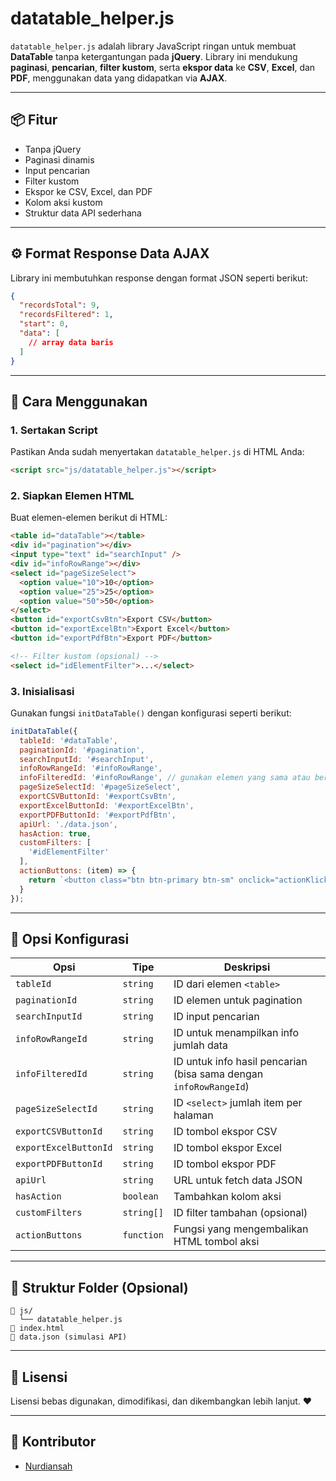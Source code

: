 
# datatable_helper.js

`datatable_helper.js` adalah library JavaScript ringan untuk membuat **DataTable** tanpa ketergantungan pada **jQuery**. Library ini mendukung **paginasi**, **pencarian**, **filter kustom**, serta **ekspor data** ke **CSV**, **Excel**, dan **PDF**, menggunakan data yang didapatkan via **AJAX**.

---

## 📦 Fitur

- Tanpa jQuery
- Paginasi dinamis
- Input pencarian
- Filter kustom
- Ekspor ke CSV, Excel, dan PDF
- Kolom aksi kustom
- Struktur data API sederhana

---

## ⚙️ Format Response Data AJAX

Library ini membutuhkan response dengan format JSON seperti berikut:

```json
{
  "recordsTotal": 9,
  "recordsFiltered": 1,
  "start": 0,
  "data": [
    // array data baris
  ]
}
```

---

## 🚀 Cara Menggunakan

### 1. Sertakan Script
Pastikan Anda sudah menyertakan `datatable_helper.js` di HTML Anda:

```html
<script src="js/datatable_helper.js"></script>
```

### 2. Siapkan Elemen HTML

Buat elemen-elemen berikut di HTML:

```html
<table id="dataTable"></table>
<div id="pagination"></div>
<input type="text" id="searchInput" />
<div id="infoRowRange"></div>
<select id="pageSizeSelect">
  <option value="10">10</option>
  <option value="25">25</option>
  <option value="50">50</option>
</select>
<button id="exportCsvBtn">Export CSV</button>
<button id="exportExcelBtn">Export Excel</button>
<button id="exportPdfBtn">Export PDF</button>

<!-- Filter kustom (opsional) -->
<select id="idElementFilter">...</select>
```

### 3. Inisialisasi

Gunakan fungsi `initDataTable()` dengan konfigurasi seperti berikut:

```javascript
initDataTable({ 
  tableId: '#dataTable',
  paginationId: '#pagination',
  searchInputId: '#searchInput',
  infoRowRangeId: '#infoRowRange',
  infoFilteredId: '#infoRowRange', // gunakan elemen yang sama atau berbeda
  pageSizeSelectId: '#pageSizeSelect',
  exportCSVButtonId: '#exportCsvBtn',
  exportExcelButtonId: '#exportExcelBtn',
  exportPDFButtonId: '#exportPdfBtn',
  apiUrl: './data.json',
  hasAction: true,
  customFilters: [
    '#idElementFilter'
  ],
  actionButtons: (item) => {
    return `<button class="btn btn-primary btn-sm" onclick="actionKlick()">Edit</button>`;
  }
});
```

---

## 🧩 Opsi Konfigurasi

| Opsi                 | Tipe       | Deskripsi |
|----------------------|------------|-----------|
| `tableId`            | `string`   | ID dari elemen `<table>` |
| `paginationId`       | `string`   | ID elemen untuk pagination |
| `searchInputId`      | `string`   | ID input pencarian |
| `infoRowRangeId`     | `string`   | ID untuk menampilkan info jumlah data |
| `infoFilteredId`     | `string`   | ID untuk info hasil pencarian (bisa sama dengan `infoRowRangeId`) |
| `pageSizeSelectId`   | `string`   | ID `<select>` jumlah item per halaman |
| `exportCSVButtonId`  | `string`   | ID tombol ekspor CSV |
| `exportExcelButtonId`| `string`   | ID tombol ekspor Excel |
| `exportPDFButtonId`  | `string`   | ID tombol ekspor PDF |
| `apiUrl`             | `string`   | URL untuk fetch data JSON |
| `hasAction`          | `boolean`  | Tambahkan kolom aksi |
| `customFilters`      | `string[]` | ID filter tambahan (opsional) |
| `actionButtons`      | `function` | Fungsi yang mengembalikan HTML tombol aksi |

---

## 📁 Struktur Folder (Opsional)

```text
📁 js/
  └── datatable_helper.js
📄 index.html
📄 data.json (simulasi API)
```

---

## 📄 Lisensi

Lisensi bebas digunakan, dimodifikasi, dan dikembangkan lebih lanjut. ❤️

---

## 🙌 Kontributor

- [Nurdiansah](https://github.com/Nur84)
